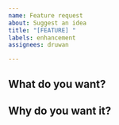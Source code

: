 ```yaml
---
name: Feature request
about: Suggest an idea
title: "[FEATURE] "
labels: enhancement
assignees: druwan

---
```


## What do you want?

## Why do you want it?
